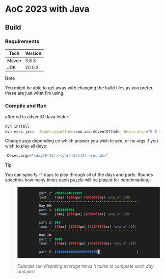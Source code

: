 # AoC 2023 with Java

## Build

### Requirements

Tech | Version
----- | --------
Maven | 3.6.3
JDK | 20.0.2

> [!NOTE]
> You might be able to get away with changing the build files as you prefer, these are just what I'm using.

### Compile and Run

after cd to adventOfJava folder:

```bash
mvn install
mvn exec:java  -Dexec.mainClass=com.aoc.AdventOfCode -Dexec.args="0 0 1"
```
Change args depending on which answer you wish to see, or no args if you wish to play all days:

```bash
-Dexec.args="<day(0-25)> <part(0/1/2) <rounds>"
```

> [!TIP]
> You can specify -1 days to play through all of the days and parts. Rounds specifies how many times each puzzle will be played for benchmarking.

> ![Picture of a terminal displaying average times of running each day and part of AoC 2023](./img/example_run.png)
>
> *Example run displaing average times it takes to complete each day and part*


